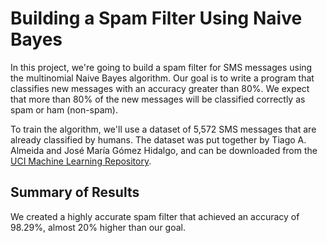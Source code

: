 # Building a Spam Filter Using Naive Bayes

In this project, we're going to build a spam filter for SMS messages using the multinomial Naive Bayes algorithm. Our goal is to write a program that classifies new messages with an accuracy greater than 80%. We expect that more than 80% of the new messages will be classified correctly as spam or ham (non-spam).

To train the algorithm, we'll use a dataset of 5,572 SMS messages that are already classified by humans. The dataset was put together by Tiago A. Almeida and José María Gómez Hidalgo, and can be downloaded from the [UCI Machine Learning Repository](https://archive.ics.uci.edu/ml/datasets/sms+spam+collection).

## Summary of Results
We created a highly accurate spam filter that achieved an accuracy of 98.29%, almost 20% higher than our goal.
